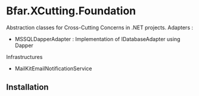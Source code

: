 ﻿# Bfar.XCutting.Foundation
Abstraction classes for Cross-Cutting Concerns in .NET projects.
Adapters :
 - MSSQLDapperAdapter : Implementation of IDatabaseAdapter using Dapper

Infrastructures
 - MailKitEmailNotificationService



## Installation